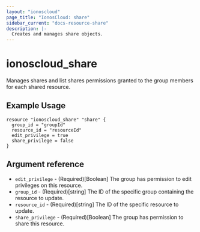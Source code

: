 ```yaml
---
layout: "ionoscloud"
page_title: "IonosCloud: share"
sidebar_current: "docs-resource-share"
description: |-
  Creates and manages share objects.
---
```


# ionoscloud\_share

Manages shares and list shares permissions granted to the group members for each shared resource.

## Example Usage

```hcl
resource "ionoscloud_share" "share" {
  group_id = "groupId"
  resource_id = "resourceId"
  edit_privilege = true
  share_privilege = false
}
```

## Argument reference

* `edit_privilege` - (Required)[Boolean] The group has permission to edit privileges on this resource.
* `group_id` - (Required)[string] The ID of the specific group containing the resource to update.
* `resource_id` - (Required)[string] The ID of the specific resource to update.
* `share_privilege` - (Required)[Boolean] The group has permission to share this resource.
